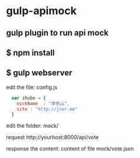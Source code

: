 # gulp-apimock
## gulp plugin to run api mock



## $  npm install

## $  gulp webserver

 edit the file: config.js
```javascript
  var ihubo = {
    nickName  : "草依山",
    site : "http://jser.me"
  }
  ```
 edit the folder: mock/

 request http://yourhost:8000/api/vote

 response the content: content of file mock/vote.json

